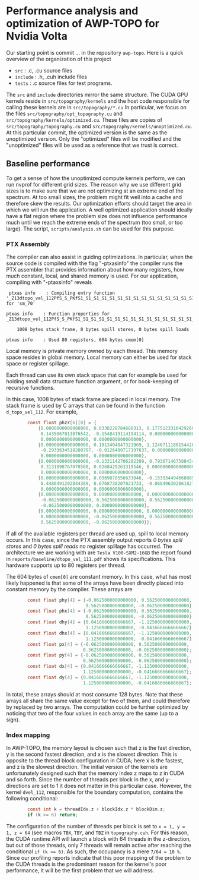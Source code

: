 # Performance analysis and optimization of AWP-TOPO for Nvidia Volta
Our starting point is commit ... in the repository `awp-topo`. Here is a quick overview
of the organization of this project
* `src` : .c, .cu source files 
* `include` : .h, .cuh include files
* `tests` : .c source files for test programs.

The `src` and `include` directories mirror the same structure. The CUDA GPU
kernels reside in `src/topography/kernels` and the host code responsible for
calling these kernels are in `src/topography/*.cu`  In particular, we focus on
the files `src/topography/opt_topography.cu` and
`src/topography/kernels/optimized.cu`. These files are copies of
`src/topography/topography.cu` and `src/topography/kernels/unoptimized.cu`. At
this particular commit, the optimized version is the same as the unoptimized
version. Only the "optimized" files will be modified and the "unoptimized" files
will be used as a reference that we trust is correct.

## Baseline performance
To get a sense of how the unoptimized compute kernels perform, we can run nvprof
for different grid sizes. The reason why we use different grid sizes is to make
sure that we are not optimizing at an extreme end of the spectrum. At too small
sizes, the problem might fit well into a cache and therefore skew the results.
Our optimization efforts should target the area in which we will run the
application. A well optimized application should ideally have a flat region
where the problem size does not influence performance much until we reach the
extreme ends of the spectrum (too small, or too large). The script,
`scripts/analysis.sh` can be used for this purpose.

### PTX Assembly
The compiler can also assist in guiding optimizations. In particular, when the
source code is compiled with the flag "-ptxasinfo" the compiler runs the PTX
assembler that provides
information about how many registers, how much constant, local, and shared
memory is used. For our application, compiling with "-ptaxsinfo" reveals

```
 ptxas info    : Compiling entry function '_Z13dtopo_vel_112PfS_S_PKfS1_S1_S1_S1_S1_S1_S1_S1_S1_S1_S1_S1_S1_S1_S1_S1_S1_S1_S1_S1_S1_S1_S1_ffiiiiiii' for 'sm_70'

ptxas info    : Function properties for _Z13dtopo_vel_112PfS_S_PKfS1_S1_S1_S1_S1_S1_S1_S1_S1_S1_S1_S1_S1_S1_S1_S1_S1_S1_S1_S1_S1_S1_S1_ffiiiiiii

    1008 bytes stack frame, 0 bytes spill stores, 0 bytes spill loads

ptxas info    : Used 80 registers, 604 bytes cmem[0]
```
Local memory is
private memory owned by each thread. This memory space resides in global
memory. Local memory can
either be used for stack space or register spillage.

Each thread can use its own stack space that can for example be used for holding small
data structure function argument, or for book-keeping of recursive functions.

In this case, 1008 bytes of stack frame are placed in local memory. The stack
frame is used by C arrays that can be found in the function `d_topo_vel_112`.
For example,
```C
        const float phzr[6][8] = {
            {0.0000000000000000, 0.8338228784688313, 0.1775123316429260,
             0.1435067013076542, -0.1548419114194114, 0.0000000000000000,
             0.0000000000000000, 0.0000000000000000},
            {0.0000000000000000, 0.1813404047323969, 1.1246711188154426,
             -0.2933634518280757, -0.0126480717197637, 0.0000000000000000,
             0.0000000000000000, 0.0000000000000000},
            {0.0000000000000000, -0.1331142706282399, 0.7930714675884345,
             0.3131998767078508, 0.0268429263319546, 0.0000000000000000,
             0.0000000000000000, 0.0000000000000000},
            {0.0000000000000000, 0.0969078556633046, -0.1539344946680898,
             0.4486491202844389, 0.6768738207821733, -0.0684963020618270,
             0.0000000000000000, 0.0000000000000000},
            {0.0000000000000000, 0.0000000000000000, 0.0000000000000000,
             -0.0625000000000000, 0.5625000000000000, 0.5625000000000000,
             -0.0625000000000000, 0.0000000000000000},
            {0.0000000000000000, 0.0000000000000000, 0.0000000000000000,
             0.0000000000000000, -0.0625000000000000, 0.5625000000000000,
             0.5625000000000000, -0.0625000000000000}};
```

If all of the available registers per thread are used up, spill to local memory
occurs. In this case, since the PTX assembly output reports *0 bytes spill
stores* and *0 bytes spill reads* no register spillage has occurred. The
architecture we are working with are `Tesla V100-SXM2-16GB` the report found in
`reports/baseline/dtopo_vel_111.pdf` shows its specifications. This hardware
supports up to 80 registers per thread.


The 604 bytes of `cmem[0]` are constant memory. In this case, what has most likely
happened is that some of the arrays have been directly placed into constant
memory by the compiler. These arrays are
```C
        const float phy[4] = {-0.0625000000000000, 0.5625000000000000,
                              0.5625000000000000, -0.0625000000000000};
        const float phx[4] = {-0.0625000000000000, 0.5625000000000000,
                              0.5625000000000000, -0.0625000000000000};
        const float dhy[4] = {0.0416666666666667, -1.1250000000000000,
                              1.1250000000000000, -0.0416666666666667};
        const float dhx[4] = {0.0416666666666667, -1.1250000000000000,
                              1.1250000000000000, -0.0416666666666667};
        const float px[4] = {-0.0625000000000000, 0.5625000000000000,
                             0.5625000000000000, -0.0625000000000000};
        const float py[4] = {-0.0625000000000000, 0.5625000000000000,
                             0.5625000000000000, -0.0625000000000000};
        const float dx[4] = {0.0416666666666667, -1.1250000000000000,
                             1.1250000000000000, -0.0416666666666667};
        const float dy[4] = {0.0416666666666667, -1.1250000000000000,
                             1.1250000000000000, -0.0416666666666667};
```
 In total, these arrays should at most
consume 128 bytes. Note that these arrays all share the same value except for
two of them, and could
therefore by replaced by two arrays. The computation could be further
optimized by noticing that two of the four values in each array are the same (up
to a sign).  

### Index mapping
In AWP-TOPO, the memory layout is chosen such that z is the fast direction, y is
the second fastest direction, and x is the slowest direction. This is opposite
to the thread block configuration in CUDA; here x is the fastest, and z is the
slowest direction. The initial version of the kernels are unfortunately designed
such that the memory index z maps to z in CUDA and so forth. Since the number of
threads per block in the x, and y-directions are set to 1 it does not matter in
this particular case. However, the kernel `dvel_112`, responsible for the
boundary computation, contains the following conditional:
```C
        const int k = threadIdx.z + blockIdx.z * blockDim.z;
        if (k >= 6) return;

```
The configuration of the number of threads per block is set to `x = 1, y = 1, z
= 64` (see macros `TBX`, `TBY`, and `TBZ` in `topography.cuh`. For this reason,
the CUDA runtime API will launch a block with 64 threads in the z-direction, but
out of those threads, only 7 threads will remain active after reaching the
conditional `if (k >= 6)`. As such, the occupancy is a mere `7/64 = 10 %`.
Since our profiling reports indicate that this poor mapping of the problem to
the CUDA threads is the predominant reason for the kernel's poor performance, it
will be the first problem that we will address.



